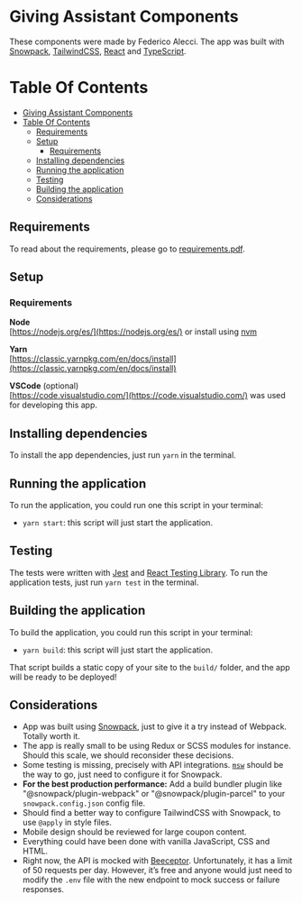 # Giving Assistant Components

These components were made by Federico Alecci. The app was built with [Snowpack](https://www.snowpack.dev/), [TailwindCSS](tailwindcss.com/), [React](https://reactjs.org/) and [TypeScript](https://www.typescriptlang.org/).

# Table Of Contents

- [Giving Assistant Components](#giving-assistant-components)
- [Table Of Contents](#table-of-contents)
  - [Requirements](#requirements)
  - [Setup](#setup)
    - [Requirements](#requirements-1)
  - [Installing dependencies](#installing-dependencies)
  - [Running the application](#running-the-application)
  - [Testing](#testing)
  - [Building the application](#building-the-application)
  - [Considerations](#considerations)

## Requirements

To read about the requirements, please go to [requirements.pdf](/requirements.pdf).

## Setup

### Requirements

**Node**  
[https://nodejs.org/es/](https://nodejs.org/es/) or install using [nvm](https://github.com/nvm-sh/nvm)

**Yarn**  
[https://classic.yarnpkg.com/en/docs/install](https://classic.yarnpkg.com/en/docs/install)

**VSCode** (optional)  
[https://code.visualstudio.com/](https://code.visualstudio.com/) was used for developing this app.

## Installing dependencies

To install the app dependencies, just run `yarn` in the terminal.

## Running the application

To run the application, you could run one this script in your terminal:

- `yarn start`: this script will just start the application.

## Testing

The tests were written with [Jest](https://jestjs.io/) and [React Testing Library](https://testing-library.com/docs/react-testing-library/intro). To run the application tests, just run `yarn test` in the terminal.

## Building the application

To build the application, you could run this script in your terminal:

- `yarn build`: this script will just start the application.

That script builds a static copy of your site to the `build/` folder, and the app will be ready to be deployed!

## Considerations

- App was built using [Snowpack](https://www.snowpack.dev/), just to give it a try instead of Webpack. Totally worth it.
- The app is really small to be using Redux or SCSS modules for instance. Should this scale, we should reconsider these decisions.
- Some testing is missing, precisely with API integrations. [`msw`](https://redd.gitbook.io/msw/) should be the way to go, just need to configure it for Snowpack.
- **For the best production performance:** Add a build bundler plugin like "@snowpack/plugin-webpack" or "@snowpack/plugin-parcel" to your `snowpack.config.json` config file.
- Should find a better way to configure TailwindCSS with Snowpack, to use `@apply` in style files.
- Mobile design should be reviewed for large coupon content.
- Everything could have been done with vanilla JavaScript, CSS and HTML.
- Right now, the API is mocked with [Beeceptor](https://beeceptor.com/). Unfortunately, it has a limit of 50 requests per day. However, it’s free and anyone would just need to modify the `.env` file with the new endpoint to mock success or failure responses.